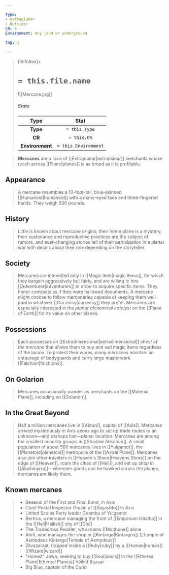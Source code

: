 ```yaml
---

Type:
- extraplanar
- Outsider
CR: 5
Environment: Any land or underground

tag: 👹

---
```


> [!infobox]+
> #  `= this.file.name`
> ![[Mercane.jpg]]
> ##### Stats
> Type | Stat |
> :---:|:---:|
> **Type** | `= this.Type` |
> **CR** | `= this.CR` |
> **Environment** | `= this.Environment` |



> **Mercanes** are a race of [[Extraplanar|extraplanar]] merchants whose reach across [[Plane|planes]] is as broad as it is profitable.



## Appearance

> A mercane resembles a 10-foot-tall, blue-skinned [[Humanoid|humanoid]] with a many-eyed face and three-fingered hands. They weigh 500 pounds.


## History

> Little is known about mercane origins; their home plane is a mystery, their sustenance and reproductive practices are the subject of rumors, and ever-changing stories tell of their participation in a planar war with details about their role depending on the storyteller.


## Society

> Mercanes are interested only in [[Magic item|magic items]], for which they bargain aggressively but fairly, and are willing to hire [[Adventurer|adventurers]] in order to acquire specific items. They honor contracts as if they were hallowed documents.
> A mercane might choose to follow mercenaries capable of keeping them well paid in whatever [[Currency|currency]] they prefer. Mercanes are especially interested in the *planar alchemical catalyst* on the [[Plane of Earth]] for its value on other planes.


## Possessions

> Each possesses an [[Extradimensional|extradimensional]] *chest of the mercane* that allows them to buy and sell magic items regardless of the locale. To protect their wares, many mercanes maintain an entourage of bodyguards and carry large masterwork [[Falchion|falchions]].


## On Golarion

> Mercanes occasionally wander as merchants on the [[Material Plane]], including on [[Golarion]].


## In the Great Beyond

> Half a million mercanes live in [[Aktun]], capital of [[Axis]]. Mercanes arrived mysteriously in Axis aeons ago to set up trade routes to an unknown—and perhaps lost—planar location.
> Mercanes are among the smallest minority groups in [[Shadow Absalom]]. A small population of about 500 mercanes lives in [[Yulgamot]], the [[Planetoid|planetoid]] metropolis of the [[Astral Plane]]. Mercanes also join other travelers in [[Heaven's Shore|Heavens Shore]] on the edge of [[Heaven]], roam the cities of [[Hell]], and set up shop in [[Alushinyrra]]—wherever goods can be hawked across the planes, mercanes are likely there.


## Known mercanes

> - Besendi of the First and Final Bond, in Axis
> - Chief Postal Inspector Omaln of [[Sayashto]] in Axis
> - United Scales Party leader Goambu of Yulgamot
> - Bertrus, a mercane managing the front of [[Emporium Isitalba]] in the [[Hell|Hellish]] city of [[Dis]]
> - The Tradecross Peddler, who roams [[Molthune]] alone
> - Ahrli, who manages the shop in [[Kintargo|Kintargos]] [[Temple of Asmodeus Kintargo|Temple of Asmodeus]]
> - Zilvazaraat, trapped inside a [[Ruby|ruby]] by a [[Human|human]] [[Wizard|wizard]]
> - "Honest" Jawb, seeking to buy [[Soul|souls]] in the [[Ethereal Plane|Ethereal Planes]] Veiled Bazaar
> - Big Blue, captain of the *Curio*






